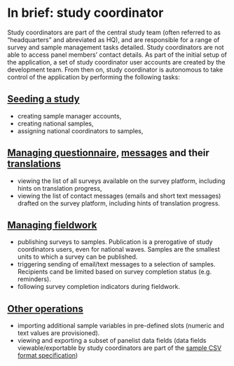 # In brief: study coordinator

Study coordinators are part of the central study team (often referred to as “headquarters” and abreviated as HQ), and are responsible for a range of survey and sample management tasks detailed.
Study coordinators are not able to access panel members’ contact details.
As part of the initial setup of the application, a set of study coordinator user accounts are created by the development team. From then on, study coordinator is autonomous to take control of the application by performing the following tasks:

## [Seeding a study](seeding-a-study.md)

- creating sample manager accounts,
- creating national samples,
- assigning national coordinators to samples,

## [Managing questionnaire](questionnaire.md), [messages](../m) and their [translations](../tr/)

- viewing the list of all surveys available on the survey platform, including hints on translation progress,
- viewing the list of contact messages (emails and short text messages) drafted on the survey platform, including hints of translation progress.

## [Managing fieldwork](fieldwork.md)

- publishing surveys to samples. Publication is a prerogative of study coordinators users, even for national waves. Samples are the smallest units to which a survey can be published.
- triggering sending of email/text messages to a selection of samples. Recipients cand be limited based on survey completion status (e.g. reminders).
- following survey completion indicators during fieldwork.

## [Other operations](other-operations.md)

- importing additional sample variables in pre-defined slots (numeric and text values are provisioned).
- viewing and exporting a subset of panelist data fields (data fields viewable/exportable by study coordinators are part of the [sample CSV format specification](../nc/sample-import-export-fields.md))
